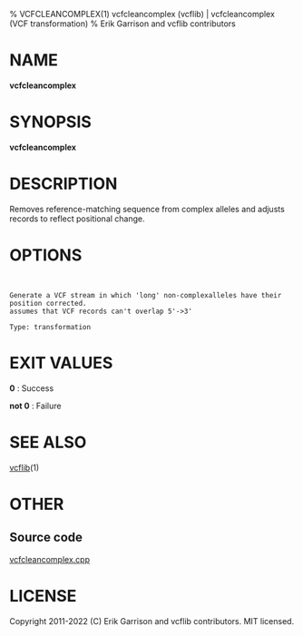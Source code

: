 % VCFCLEANCOMPLEX(1) vcfcleancomplex (vcflib) | vcfcleancomplex (VCF transformation)
% Erik Garrison and vcflib contributors

# NAME

**vcfcleancomplex**

# SYNOPSIS

**vcfcleancomplex** <vcf file>

# DESCRIPTION

Removes reference-matching sequence from complex alleles and adjusts records to reflect positional change.



# OPTIONS

```


Generate a VCF stream in which 'long' non-complexalleles have their position corrected.
assumes that VCF records can't overlap 5'->3'

Type: transformation

```





# EXIT VALUES

**0**
: Success

**not 0**
: Failure

# SEE ALSO



[vcflib](./vcflib.md)(1)



# OTHER

## Source code

[vcfcleancomplex.cpp](https://github.com/vcflib/vcflib/blob/master/src/vcfcleancomplex.cpp)

# LICENSE

Copyright 2011-2022 (C) Erik Garrison and vcflib contributors. MIT licensed.

<!--
  Created with ./scripts/bin2md.rb scripts/bin2md-template.erb
-->
